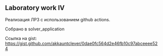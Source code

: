 ## Laboratory work IV

Реализация ЛР3 с использованием github actions.

Собрано в solver_application

Ссылка на gist: https://gist.github.com/akkauntclever/0dae0fc564d2e46fb10c97abceeee524
